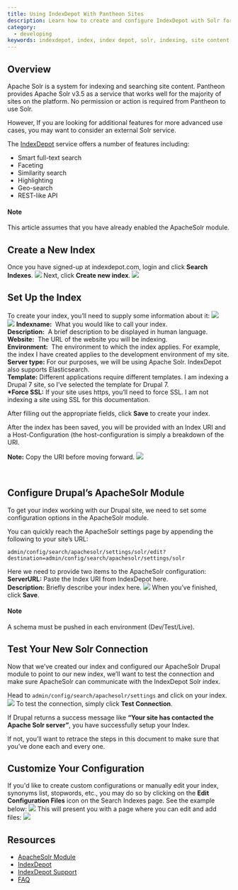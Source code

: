 ```yaml
---
title: Using IndexDepot With Pantheon Sites
description: Learn how to create and configure IndexDepot with Solr for advanced indexing features for your Drupal or WordPress sites.
category:
  - developing
keywords: indexdepot, index, index depot, solr, indexing, site content, full-text search, full text search, similarity search, highlight index, highlighting indexing, geo-search, geo search, additional indexing, additional index features, custom index
---
```

## Overview

Apache Solr is a system for indexing and searching site content. Pantheon provides Apache Solr v3.5 as a service that works well for the majority of sites on the platform. No permission or action is required from Pantheon to use Solr.

However, If you are looking for additional features for more advanced use cases, you may want to consider an external Solr service.  

The [IndexDepot](https://www.indexdepot.com/en/) service offers a number of features including:

- Smart full-text search
- Faceting
- Similarity search
- Highlighting
- Geo-search
- REST-like API

<div class="alert alert-info" role="alert">
<h4>Note</h4>
This article assumes that you have already enabled the ApacheSolr module.</div>

## Create a New Index

Once you have signed-up at indexdepot.com, login and click **Search Indexes**.
 ![](/source/docs/assets/images/desk_images/272823.png)
Next, click **Create new index**.
 ![](/source/docs/assets/images/desk_images/272825.png)

## Set Up the Index

To create your index, you’ll need to supply some information about it:
![](/source/docs/assets/images/desk_images/272830.png)  
 ![](/source/docs/assets/images/desk_images/272831.png)
**Indexname:**  What you would like to call your index.  
**Description:**  A brief description to be displayed in human language.  
**Website:**  The URL of the website you will be indexing.  
**Environment:**  The environment to which the index applies. For example, the index I have created applies to the development environment of my site.  
**Server type:** For our purposes, we will be using Apache Solr. IndexDepot also supports Elasticsearch.  
**Template:** Different applications require different templates. I am indexing a Drupal 7 site, so I’ve selected the template for Drupal 7.  
**\*Force SSL:** If your site uses https, you’ll need to force SSL. I am not indexing a site using SSL for this documentation.

After filling out the appropriate fields, click **Save** to create your index.

After the index has been saved, you will be provided with an Index URI and a Host-Configuration (the host-configuration is simply a breakdown of the URI.

**Note:** Copy the URI before moving forward.
 ![](/source/docs/assets/images/desk_images/272832.png)

 

## Configure Drupal’s ApacheSolr Module

To get your index working with our Drupal site, we need to set some configuration options in the ApacheSolr module.

You can quickly reach the ApacheSolr settings page by appending the following to your site’s URL:

```
admin/config/search/apachesolr/settings/solr/edit?destination=admin/config/search/apachesolr/settings/solr
```

Here we need to provide two items to the ApacheSolr configuration:  
**ServerURL:** Paste the Index URI from IndexDepot here.  
**Description:** Briefly describe your index here.
 ![](/source/docs/assets/images/desk_images/272833.png)
When you’ve finished, click **Save**.

<div class="alert alert-warning" role="alert">
<h4>Note</h4>
A schema must be pushed in each environment (Dev/Test/Live).</div>

## Test Your New Solr Connection

Now that we’ve created our index and configured our ApacheSolr Drupal module to point to our new index, we’ll want to test the connection and make sure ApacheSolr can communicate with the IndexDepot Solr index.

Head to `admin/config/search/apachesolr/settings` and click on your index.
 ![](/source/docs/assets/images/desk_images/272843.png)
To test the connection, simply click **Test Connection**.

If Drupal returns a success message like **“Your site has contacted the Apache Solr server”**, you have successfully setup your Index.

If not, you’ll want to retrace the steps in this document to make sure that you’ve done each and every one.

## Customize Your Configuration

If you'd like to create custom configurations or manually edit your index, synonyms list, stopwords, etc., you may do so by clicking on the **Edit Configuration Files** icon on the Search Indexes page. See the example below:
 ![](/source/docs/assets/images/desk_images/275362.png)
This will present you with a page where you can edit and add files:
 ![](/source/docs/assets/images/desk_images/275363.png)​
## Resources

- [ApacheSolr Module](https://drupal.org/project/apachesolr) 
- [IndexDepot](https://www.indexdepot.com/en/)
- [IndexDepot Support](https://www.indexdepot.com/en/faq)
- [FAQ](/docs/articles/frequently-asked-questions)
